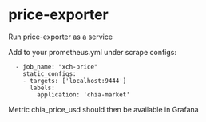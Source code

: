 # price-exporter
Run price-exporter as a service

Add to your prometheus.yml under scrape configs:
```
  - job_name: "xch-price"
    static_configs:
    - targets: ['localhost:9444']
      labels:
        application: 'chia-market'
```
Metric chia_price_usd should then be available in Grafana

